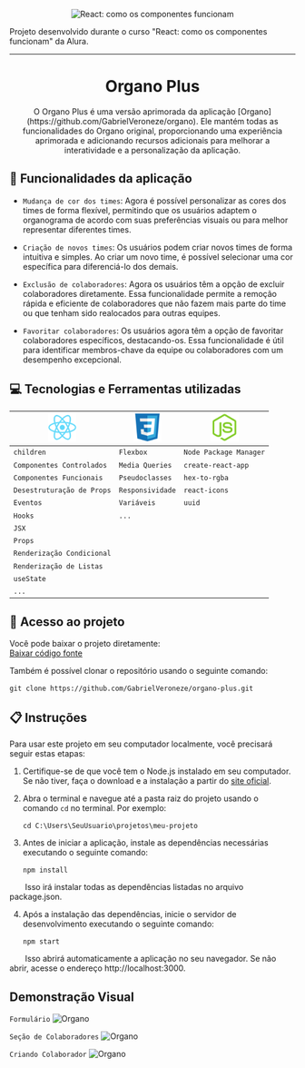 <p align="center"> <img src="https://imgur.com/KuVvd8J.png" alt="React: como os componentes funcionam"> </p>
<p>Projeto desenvolvido durante o curso "React: como os componentes funcionam" da Alura.</p>

<hr>

<h1 align="center">Organo Plus</h1>
<p align="center">O Organo Plus é uma versão aprimorada da aplicação [Organo](https://github.com/GabrielVeroneze/organo). Ele mantém todas as funcionalidades do Organo original, proporcionando uma experiência aprimorada e adicionando recursos adicionais para melhorar a interatividade e a personalização da aplicação.</p>

## :hammer: Funcionalidades da aplicação

- `Mudança de cor dos times`: Agora é possível personalizar as cores dos times de forma flexível, permitindo que os usuários adaptem o organograma de acordo com suas preferências visuais ou para melhor representar diferentes times.

- `Criação de novos times`: Os usuários podem criar novos times de forma intuitiva e simples. Ao criar um novo time, é possível selecionar uma cor específica para diferenciá-lo dos demais.

- `Exclusão de colaboradores`: Agora os usuários têm a opção de excluir colaboradores diretamente. Essa funcionalidade permite a remoção rápida e eficiente de colaboradores que não fazem mais parte do time ou que tenham sido realocados para outras equipes.

- `Favoritar colaboradores`: Os usuários agora têm a opção de favoritar colaboradores específicos, destacando-os. Essa funcionalidade é útil para identificar membros-chave da equipe ou colaboradores com um desempenho excepcional.

## :computer: Tecnologias e Ferramentas utilizadas

<img height="50px" src="https://raw.githubusercontent.com/devicons/devicon/master/icons/react/react-original.svg"> | <img height="50px" src="https://raw.githubusercontent.com/devicons/devicon/master/icons/css3/css3-original.svg"> | <img height="50px" src="https://raw.githubusercontent.com/devicons/devicon/master/icons/nodejs/nodejs-original.svg">
 ------------------------- | ---------------- | ----------------------
`children`                 | `Flexbox`        | `Node Package Manager`
`Componentes Controlados`  | `Media Queries`  | `create-react-app`
`Componentes Funcionais`   | `Pseudoclasses`  | `hex-to-rgba`
`Desestruturação de Props` | `Responsividade` | `react-icons`
`Eventos`                  | `Variáveis`      | `uuid`
`Hooks`                    | `...`            |
`JSX`                      |                  |
`Props`                    |                  |
`Renderização Condicional` |                  |
`Renderização de Listas`   |                  |
`useState`                 |                  |
`...`                      |                  |

## :open_file_folder: Acesso ao projeto
Você pode baixar o projeto diretamente:  
[Baixar código fonte](https://github.com/GabrielVeroneze/organo-plus/archive/refs/heads/master.zip)

Também é possível clonar o repositório usando o seguinte comando:
```
git clone https://github.com/GabrielVeroneze/organo-plus.git
```

## :clipboard: Instruções
Para usar este projeto em seu computador localmente, você precisará seguir estas etapas:

1. Certifique-se de que você tem o Node.js instalado em seu computador. Se não tiver, faça o download e a instalação a partir do [site oficial](https://nodejs.org/).

2. Abra o terminal e navegue até a pasta raiz do projeto usando o comando `cd` no terminal. Por exemplo:
   ```
   cd C:\Users\SeuUsuario\projetos\meu-projeto
   ```
3. Antes de iniciar a aplicação, instale as dependências necessárias executando o seguinte comando:
   ```
   npm install
   ```
&nbsp; &nbsp; &nbsp; &nbsp;Isso irá instalar todas as dependências listadas no arquivo package.json.

4. Após a instalação das dependências, inicie o servidor de desenvolvimento executando o seguinte comando:
   ```
   npm start
   ```
&nbsp; &nbsp; &nbsp; &nbsp;Isso abrirá automaticamente a aplicação no seu navegador. Se não abrir, acesse o endereço http://localhost:3000.
<br>

## Demonstração Visual
`Formulário`
![Organo](https://imgur.com/fjCFeFY.png)

`Seção de Colaboradores`
![Organo](https://imgur.com/gapXooK.png)

`Criando Colaborador`
![Organo](https://imgur.com/F2xf4SZ.gif)
